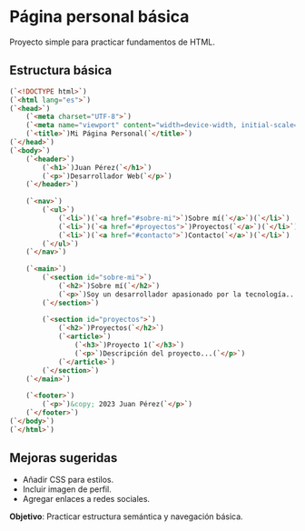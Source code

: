 # Página personal básica

Proyecto simple para practicar fundamentos de HTML.

## Estructura básica

```html
(`<!DOCTYPE html>`)
(`<html lang="es">`)
(`<head>`)
    (`<meta charset="UTF-8">`)
    (`<meta name="viewport" content="width=device-width, initial-scale=1.0">`)
    (`<title>`)Mi Página Personal(`</title>`)
(`</head>`)
(`<body>`)
    (`<header>`)
        (`<h1>`)Juan Pérez(`</h1>`)
        (`<p>`)Desarrollador Web(`</p>`)
    (`</header>`)
    
    (`<nav>`)
        (`<ul>`)
            (`<li>`)(`<a href="#sobre-mi">`)Sobre mí(`</a>`)(`</li>`)
            (`<li>`)(`<a href="#proyectos">`)Proyectos(`</a>`)(`</li>`)
            (`<li>`)(`<a href="#contacto">`)Contacto(`</a>`)(`</li>`)
        (`</ul>`)
    (`</nav>`)
    
    (`<main>`)
        (`<section id="sobre-mi">`)
            (`<h2>`)Sobre mí(`</h2>`)
            (`<p>`)Soy un desarrollador apasionado por la tecnología...(`</p>`)
        (`</section>`)
        
        (`<section id="proyectos">`)
            (`<h2>`)Proyectos(`</h2>`)
            (`<article>`)
                (`<h3>`)Proyecto 1(`</h3>`)
                (`<p>`)Descripción del proyecto...(`</p>`)
            (`</article>`)
        (`</section>`)
    (`</main>`)
    
    (`<footer>`)
        (`<p>`)&copy; 2023 Juan Pérez(`</p>`)
    (`</footer>`)
(`</body>`)
(`</html>`)
```

## Mejoras sugeridas

- Añadir CSS para estilos.
- Incluir imagen de perfil.
- Agregar enlaces a redes sociales.

**Objetivo**: Practicar estructura semántica y navegación básica.